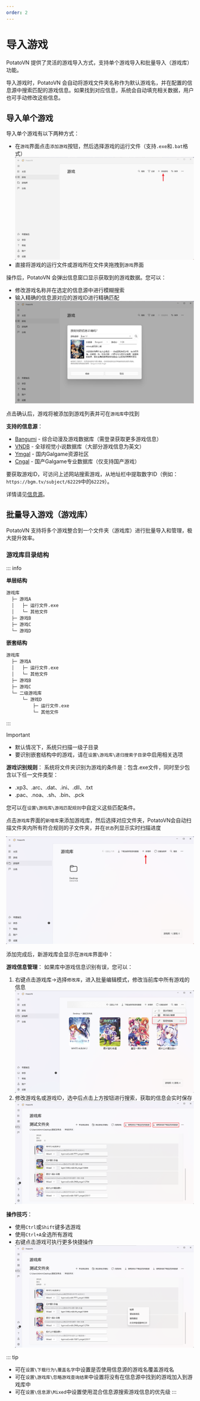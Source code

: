 ```yaml
---
order: 2
---
```

# 导入游戏

PotatoVN 提供了灵活的游戏导入方式，支持单个游戏导入和批量导入（游戏库）功能。

导入游戏时，PotatoVN 会自动将游戏文件夹名称作为默认游戏名，并在配置的信息源中搜索匹配的游戏信息。如果找到对应信息，系统会自动填充相关数据，用户也可手动修改这些信息。

## 导入单个游戏

导入单个游戏有以下两种方式：

-  在`游戏`界面点击`添加游戏`按钮，然后选择游戏的运行文件（支持`.exe`和`.bat`格式）
![alt text](./images/import-game/image-9.png)
-  直接将游戏的运行文件或游戏所在文件夹拖拽到`游戏`界面
<!-- ![alt text](image-10.png) -->

操作后，PotatoVN 会弹出信息窗口显示获取到的游戏数据。您可以：
- 修改游戏名称并在选定的信息源中进行模糊搜索
- 输入精确的信息源对应的游戏ID进行精确匹配
![alt text](./images/import-game/image-11.png)

点击确认后，游戏将被添加到游戏列表并可在`游戏库`中找到

**支持的信息源**：
- [Bangumi](https://bgm.tv) - 综合动漫及游戏数据库（需登录获取更多游戏信息）
- [VNDB](https://vndb.org) - 全球视觉小说数据库（大部分游戏信息为英文）
- [Ymgal](http://ymgal.games) - 国内Galgame资源社区
- [Cngal](https://cngal.org) - 国产Galgame专业数据库（仅支持国产游戏）

要获取游戏ID，可访问上述网站搜索游戏，从地址栏中提取数字ID（例如：`https://bgm.tv/subject/62229`中的`62229`）。

详情请见[信息源](./../how-to-use/pharser.md)。


## 批量导入游戏（游戏库）

PotatoVN 支持将多个游戏整合到一个文件夹（游戏库）进行批量导入和管理，极大提升效率。

### 游戏库目录结构


::: info

**单层结构**
```
游戏库
  ├─ 游戏A
  │   ├─ 运行文件.exe
  │   └─ 其他文件
  ├─ 游戏B
  ├─ 游戏C
  └─ 游戏D
```

**嵌套结构**
```
游戏库
  ├─ 游戏A
  │   ├─ 运行文件.exe
  │   └─ 其他文件
  ├─ 游戏B
  ├─ 游戏C
  └─ 二级游戏库
      └─ 游戏D
          ├─ 运行文件.exe
          └─ 其他文件
```
:::

> [!IMPORTANT]
> - 默认情况下，系统只扫描一级子目录
> - 要识别嵌套结构中的游戏，请在`设置\游戏库\递归搜索子目录`中启用相关选项
>

**游戏识别规则**：
系统将文件夹识别为游戏的条件是：包含.exe文件，同时至少包含以下任一文件类型：
- .xp3、.arc、.dat、.ini、.dll、.txt
- .pac、.noa、.sh、.bin、.pck

您可以在`设置\游戏库\游戏匹配规则`中自定义这些匹配条件。




点击`游戏库`界面的`新增库`来添加游戏库，然后选择对应文件夹，PotatoVN会自动扫描文件夹内所有符合规则的子文件夹，并在`状态`列显示实时扫描进度

![alt text](./images/import-game/image-12.png)

添加完成后，新游戏库会显示在`游戏库`界面中：

**游戏信息管理**：
如果库中游戏信息识别有误，您可以：
1. 右键点击游戏库→选择`修改库`，进入批量编辑模式，修改当前库中所有游戏的信息
![alt text](./images/import-game/image-13.png)
1. 修改游戏名或游戏ID，选中后点击上方按钮进行搜索，获取的信息会实时保存
![alt text](./images/import-game/image-14.png)

**操作技巧**：
- 使用`Ctrl`或`Shift`键多选游戏
- 使用`Ctrl+A`全选所有游戏
- 右键点击游戏可执行更多快捷操作
![alt text](./images/import-game/image-15.png)

::: tip
- 可在`设置\下载行为\覆盖名字`中设置是否使用信息源的游戏名覆盖游戏名
- 可在`设置\游戏库\忽略游戏查询结果`中设置将没有在信息源中找到的游戏加入到游戏库中
- 可在`设置\信息源\Mixed`中设置使用混合信息源搜索游戏信息的优先级
:::